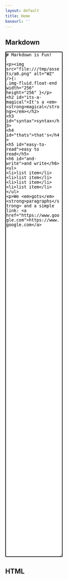 ```yaml
---
layout: default
title: Home
baseurl: ''
---
```


<div class="d-flex flex-column justify-content-center" style="min-height: calc(100vh - 350px)">
<div class="row">
  <div class="col-12 mb-3">
    <h2 class="display-5">Markdown</h2>
    <div class="textarea__wrapper d-flex">
      <div id="lineCount" class="textarea__linecount">
      </div>
      <textarea
     autofocus
     class="textarea typography--mono"
     id="input"
     placeholder="Write valid markdown here"
     spellcheck="false"
     style="min-height: 40vh;">
# Markdown is Fun!

![WZ](./assets/img/icon_512.png){: .img-fluid.float-end width="256" height="256" }

## It's a ___magical___
### syntax
#### that's
##### easy to read
###### and write

- list item
- list item
- list item
- list item

We _gots_ **paragraphs** and a simple link: <https://www.google.com>
</textarea>
    </div>
  </div>
  <div class="col-12">
  <h2 class="display-5">HTML</h2>
    <div id="output" class="border--thin"></div>
  </div>
</div>
  
</div>

